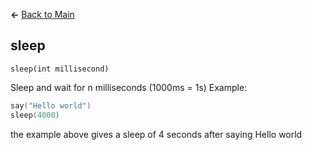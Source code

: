 **←** [Back to Main](main.md)

## sleep
`sleep(int millisecond)`

Sleep and wait for n milliseconds (1000ms = 1s)
Example:
```lua
say("Hello world")
sleep(4000)
```
the example above gives a sleep of 4 seconds after saying Hello world
